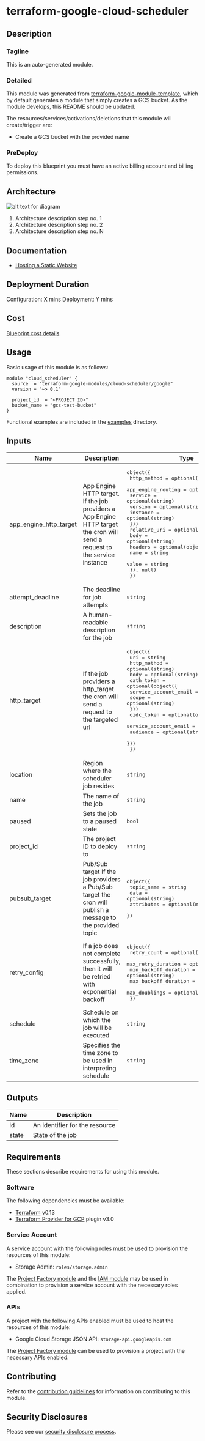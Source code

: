 # terraform-google-cloud-scheduler

## Description
### Tagline
This is an auto-generated module.

### Detailed
This module was generated from [terraform-google-module-template](https://github.com/terraform-google-modules/terraform-google-module-template/), which by default generates a module that simply creates a GCS bucket. As the module develops, this README should be updated.

The resources/services/activations/deletions that this module will create/trigger are:

- Create a GCS bucket with the provided name

### PreDeploy
To deploy this blueprint you must have an active billing account and billing permissions.

## Architecture
![alt text for diagram](https://www.link-to-architecture-diagram.com)
1. Architecture description step no. 1
2. Architecture description step no. 2
3. Architecture description step no. N

## Documentation
- [Hosting a Static Website](https://cloud.google.com/storage/docs/hosting-static-website)

## Deployment Duration
Configuration: X mins
Deployment: Y mins

## Cost
[Blueprint cost details](https://cloud.google.com/products/calculator?id=02fb0c45-cc29-4567-8cc6-f72ac9024add)

## Usage

Basic usage of this module is as follows:

```hcl
module "cloud_scheduler" {
  source  = "terraform-google-modules/cloud-scheduler/google"
  version = "~> 0.1"

  project_id  = "<PROJECT ID>"
  bucket_name = "gcs-test-bucket"
}
```

Functional examples are included in the
[examples](./examples/) directory.

<!-- BEGINNING OF PRE-COMMIT-TERRAFORM DOCS HOOK -->
## Inputs

| Name | Description | Type | Default | Required |
|------|-------------|------|---------|:--------:|
| app\_engine\_http\_target | App Engine HTTP target. If the job providers a App Engine HTTP target the cron will send a request to the service instance | <pre>object({<br>    http_method = optional(string)<br>    app_engine_routing = optional(object({<br>      service = optional(string)<br>      version = optional(string)<br>      instance = optional(string)<br>    }))<br>    relative_uri = optional(string)<br>    body = optional(string)<br>    headers = optional(object({<br>          name  = string<br>          value = string<br>        }), null)<br>  })</pre> | `null` | no |
| attempt\_deadline | The deadline for job attempts | `string` | `"15s"` | no |
| description | A human-readable description for the job | `string` | `null` | no |
| http\_target | If the job providers a http\_target the cron will send a request to the targeted url | <pre>object({<br>    uri = string<br>    http_method = optional(string)<br>    body = optional(string)<br>    oath_token = optional(object({<br>      service_account_email = string<br>      scope = optional(string)<br>    }))<br>    oidc_token = optional(object({<br>      service_account_email = string<br>      audience = optional(string)<br>    }))<br>  })</pre> | `null` | no |
| location | Region where the scheduler job resides | `string` | n/a | yes |
| name | The name of the job | `string` | n/a | yes |
| paused | Sets the job to a paused state | `bool` | `true` | no |
| project\_id | The project ID to deploy to | `string` | n/a | yes |
| pubsub\_target | Pub/Sub target If the job providers a Pub/Sub target the cron will publish a message to the provided topic | <pre>object({<br>    topic_name = string<br>    data       = optional(string)<br>    attributes = optional(map(string), {})<br>  })</pre> | `null` | no |
| retry\_config | If a job does not complete successfully, then it will be retried with exponential backoff | <pre>object({<br>    retry_count          = optional(number)<br>    max_retry_duration   = optional(string)<br>    min_backoff_duration = optional(string)<br>    max_backoff_duration = optional(string)<br>    max_doublings        = optional(number)<br>  })</pre> | <pre>{<br>  "retry_count": 0<br>}</pre> | no |
| schedule | Schedule on which the job will be executed | `string` | n/a | yes |
| time\_zone | Specifies the time zone to be used in interpreting schedule | `string` | `"UTC"` | no |

## Outputs

| Name | Description |
|------|-------------|
| id | An identifier for the resource |
| state | State of the job |

<!-- END OF PRE-COMMIT-TERRAFORM DOCS HOOK -->

## Requirements

These sections describe requirements for using this module.

### Software

The following dependencies must be available:

- [Terraform][terraform] v0.13
- [Terraform Provider for GCP][terraform-provider-gcp] plugin v3.0

### Service Account

A service account with the following roles must be used to provision
the resources of this module:

- Storage Admin: `roles/storage.admin`

The [Project Factory module][project-factory-module] and the
[IAM module][iam-module] may be used in combination to provision a
service account with the necessary roles applied.

### APIs

A project with the following APIs enabled must be used to host the
resources of this module:

- Google Cloud Storage JSON API: `storage-api.googleapis.com`

The [Project Factory module][project-factory-module] can be used to
provision a project with the necessary APIs enabled.

## Contributing

Refer to the [contribution guidelines](./CONTRIBUTING.md) for
information on contributing to this module.

[iam-module]: https://registry.terraform.io/modules/terraform-google-modules/iam/google
[project-factory-module]: https://registry.terraform.io/modules/terraform-google-modules/project-factory/google
[terraform-provider-gcp]: https://www.terraform.io/docs/providers/google/index.html
[terraform]: https://www.terraform.io/downloads.html

## Security Disclosures

Please see our [security disclosure process](./SECURITY.md).
